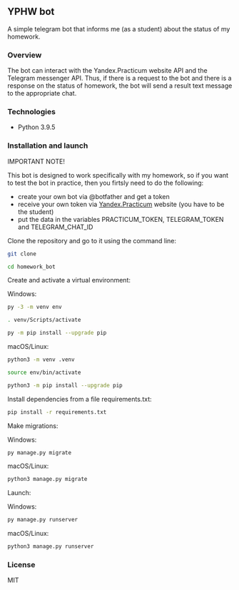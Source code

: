 ## YPHW bot

A simple telegram bot that informs me (as a student) about the status of my homework.

### Overview

The bot can interact with the Yandex.Praсtiсum website API and the Telegram messenger API. Thus, if there is a request to the bot and there is a response on the status of homework, the bot will send a result text message to the appropriate chat.

### Technologies

- Python 3.9.5

### Installation and launch

IMPORTANT NOTE!

This bot is designed to work specifically with my homework, so if you want to test the bot in practice, then you firtsly need to do the following:

- create your own bot via @botfather and get a token
- receive your own token via [Yandex.Practicum](https://practicum.yandex.ru/) website (you have to be the student)
- put the data in the variables PRACTICUM_TOKEN, TELEGRAM_TOKEN and TELEGRAM_CHAT_ID

Clone the repository and go to it using the command line:

```bash
git clone 
```

```bash
cd homework_bot
```

Create and activate a virtual environment:

Windows:

```bash
py -3 -m venv env
```

```bash
. venv/Scripts/activate 
```

```bash
py -m pip install --upgrade pip
```

macOS/Linux:

```bash
python3 -m venv .venv
```

```bash
source env/bin/activate
```

```bash
python3 -m pip install --upgrade pip
```

Install dependencies from a file requirements.txt:

```bash
pip install -r requirements.txt
```

Make migrations:

Windows: 

```bash
py manage.py migrate
```

macOS/Linux:

```bash
python3 manage.py migrate
```

Launch:

Windows:

```bash
py manage.py runserver
```

macOS/Linux:

```bash
python3 manage.py runserver
```

### License

MIT
